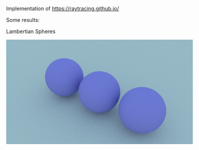 Implementation of https://raytracing.github.io/

Some results:

Lambertian Spheres

![alt tag](https://raw.githubusercontent.com/azer89/Reza_Raytracer/master/results/three_lambertian_spheres.png)
